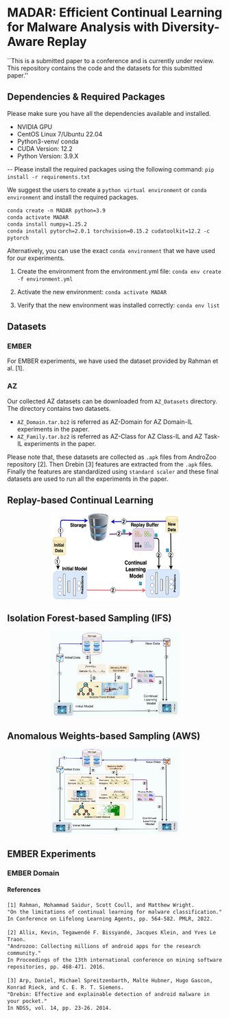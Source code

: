 # MADAR: Efficient Continual Learning for Malware Analysis with Diversity-Aware Replay

``This is a submitted paper to a conference and is currently under review. This repository contains the code and the datasets for this submitted paper.''



## Dependencies & Required Packages

Please make sure you have all the dependencies available and installed.

- NVIDIA GPU
- CentOS Linux 7/Ubuntu 22.04
- Python3-venv/ conda
- CUDA Version: 12.2 
- Python Version: 3.9.X

-- Please install the required packages using the following command:
`pip install -r requirements.txt`

We suggest the users to create a `python virtual environment` or `conda environment` and install the required packages.

```
conda create -n MADAR python=3.9
conda activate MADAR
conda install numpy=1.25.2
conda install pytorch=2.0.1 torchvision=0.15.2 cudatoolkit=12.2 -c pytorch
```

Alternatively, you can use the exact `conda environment` that we have used for our experiments. 
1. Create the environment from the environment.yml file:
    ``conda env create -f environment.yml``
    
2. Activate the new environment: ``conda activate MADAR``

3. Verify that the new environment was installed correctly: ``conda env list``


## Datasets

### EMBER

For EMBER experiments, we have used the dataset provided by Rahman et al. [1].

### AZ

Our collected AZ datasets can be downloaded from ``AZ_Datasets`` directory. The directory contains two datasets.

- `AZ_Domain.tar.bz2` is referred as AZ-Domain for AZ Domain-IL experiments in the paper.
- `AZ_Family.tar.bz2` is referred as AZ-Class for AZ Class-IL and AZ Task-IL experiments in the paper.

Please note that, these datasets are collected as ``.apk`` files from AndroZoo repository [2]. Then Drebin [3] features are extracted from the ``.apk`` files. Finally the features are standardized using ``standard scaler`` and these final datasets are used to run all the experiments in the paper.



## Replay-based Continual Learning

<div style="text-align: center;">
    <img src="repo_imgs/MADAR_Replay_CL.png" alt="Replay in Continual Learning"  width="300" height="200"/>
</div>



## Isolation Forest-based Sampling (IFS)


<div style="text-align: center;">
    <img src="repo_imgs/MADAR_IFS.png" alt="Replay in Continual Learning"  width="300" height="200" />
</div>



## Anomalous Weights-based Sampling (AWS)

<div style="text-align: center;">
    <img src="repo_imgs/MADAR_AWS.png" alt="Replay in Continual Learning"  width="300" height="200" />
</div>



## EMBER Experiments

### EMBER Domain





#### References
```angular2
[1] Rahman, Mohammad Saidur, Scott Coull, and Matthew Wright. 
"On the limitations of continual learning for malware classification." 
In Conference on Lifelong Learning Agents, pp. 564-582. PMLR, 2022.

[2] Allix, Kevin, Tegawendé F. Bissyandé, Jacques Klein, and Yves Le Traon. 
"Androzoo: Collecting millions of android apps for the research community." 
In Proceedings of the 13th international conference on mining software repositories, pp. 468-471. 2016.

[3] Arp, Daniel, Michael Spreitzenbarth, Malte Hubner, Hugo Gascon, Konrad Rieck, and C. E. R. T. Siemens. 
"Drebin: Effective and explainable detection of android malware in your pocket." 
In NDSS, vol. 14, pp. 23-26. 2014.

```